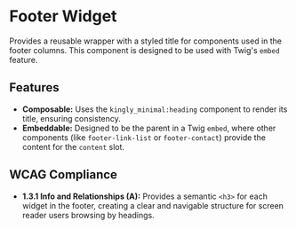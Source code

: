 # Footer Widget

Provides a reusable wrapper with a styled title for components used in the
footer columns. This component is designed to be used with Twig's `embed`
feature.

## Features

- **Composable:** Uses the `kingly_minimal:heading` component to render its
  title, ensuring consistency.
- **Embeddable:** Designed to be the parent in a Twig `embed`, where other
  components (like `footer-link-list` or `footer-contact`) provide the content
  for the `content` slot.

## WCAG Compliance

- **1.3.1 Info and Relationships (A):** Provides a semantic `<h3>` for each
  widget in the footer, creating a clear and navigable structure for screen
  reader users browsing by headings.
